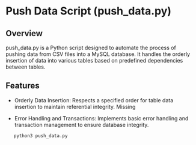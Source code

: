 # Push Data Script (push_data.py)

## Overview

push_data.py is a Python script designed to automate the process of pushing data from CSV files into a MySQL database. It handles the orderly insertion of data into various tables based on predefined dependencies between tables.

## Features

- Orderly Data Insertion: Respects a specified order for table data insertion to maintain referential integrity.
Missing 

- Error Handling and Transactions: Implements basic error handling and transaction management to ensure database integrity.

``` 
   python3 push_data.py
``` 
